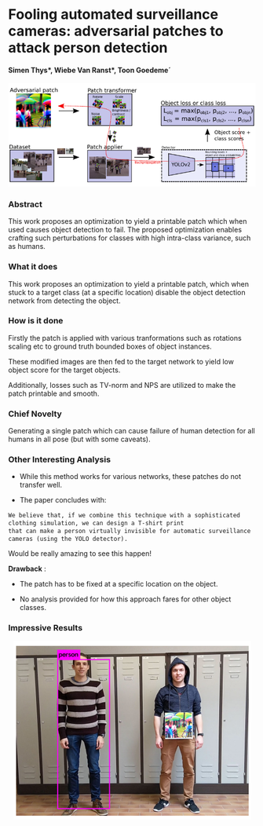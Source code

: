 # Fooling automated surveillance cameras: adversarial patches to attack person detection

#### Simen Thys*, Wiebe Van Ranst*, Toon Goedeme´

<p align="center">
  <img src="img/obj_det.png" style= "max-height:400; width: auto;" title="Attacking Object Detection">
</p>

### Abstract

This work proposes an optimization to yield a printable patch which when used causes object detection to fail. The
proposed optimization enables crafting such perturbations for classes with high intra-class variance, such as humans.

### What it does

This work proposes an optimization to yield a printable patch, which when stuck to a target class (at a specific
location) disable the object detection network from detecting the object.

### How is it done

Firstly the patch is applied with various tranformations such as rotations scaling etc to ground truth bounded boxes of
object instances. 

These modified images are then fed to the target network to yield low object score for the target objects. 

Additionally, losses such as TV-norm and NPS are utilized to make the patch printable and smooth.

### Chief Novelty

Generating a single patch which can cause failure of human detection for all humans in all pose (but with some caveats).

### Other Interesting Analysis

* While this method works for various networks, these patches do not transfer well.

* The paper concludes with: 

```
We believe that, if we combine this technique with a sophisticated clothing simulation, we can design a T-shirt print 
that can make a person virtually invisible for automatic surveillance cameras (using the YOLO detector).
```

Would be really amazing to see this happen!


**Drawback** :  

* The patch has to be fixed at a specific location on the object. 

* No analysis provided for how this approach fares for other object classes.

### Impressive Results

<p align="center">
  <img src="img/obj_det_result.png" style= "max-height:400; width: auto;" title="Attacking Object Detection Results">
</p>
